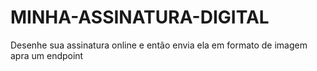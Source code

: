# MINHA-ASSINATURA-DIGITAL
 Desenhe sua assinatura online e então envia ela em formato de imagem apra um endpoint 
